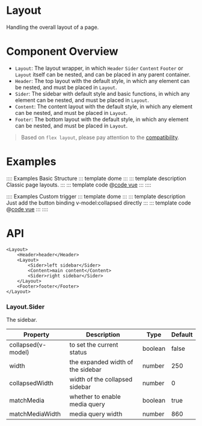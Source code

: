 # Layout

Handling the overall layout of a page.

# Component Overview

* `Layout`: The layout wrapper, in which `Header` `Sider` `Content` `Footer` or `Layout` itself can be nested, and can be placed in any parent container.
* `Header`: The top layout with the default style, in which any element can be nested, and must be placed in `Layout`.
* `Sider`: The sidebar with default style and basic functions, in which any element can be nested, and must be placed in `Layout`.
* `Content`: The content layout with the default style, in which any element can be nested, and must be placed in `Layout`.
* `Footer`: The bottom layout with the default style, in which any element can be nested, and must be placed in `Layout`.

> Based on `flex layout`, please pay attention to the [compatibility](http://caniuse.com/#search=flex).

# Examples

:::: Examples Basic Structure
::: template dome
<Basic />
:::
::: template description
Classic page layouts.
:::
::: template code
@[code vue](@examples/layout/Basic.vue)
:::
::::

:::: Examples Custom trigger
::: template dome
<CustomTrigger />
:::
::: template description
Just add the button binding v-model:collapsed directly
:::
::: template code
@[code vue](@examples/layout/CustomTrigger.vue)
:::
::::

# API

```vue
<Layout>
    <Header>header</Header>
    <Layout>
        <Sider>left sidebar</Sider>
        <Content>main content</Content>
        <Sider>right sidebar</Sider>
    </Layout>
    <Footer>footer</Footer>
</Layout>
```

### Layout.Sider

The sidebar.

| Property | Description | Type | Default | 
| -------- | ----------- | ---- | ------- |
| collapsed(v-model) | to set the current status | boolean | false |
| width | the expanded width of the sidebar | number | 250 |
| collapsedWidth | width of the collapsed sidebar | number | 0 |
| matchMedia | whether to enable media query | boolean | true |
| matchMediaWidth | media query width | number | 860 |

<script lang='ts' setup>
import Basic from '/@/examples/layout/Basic.vue'
import CustomTrigger from '/@/examples/layout/CustomTrigger.vue'
</script>
